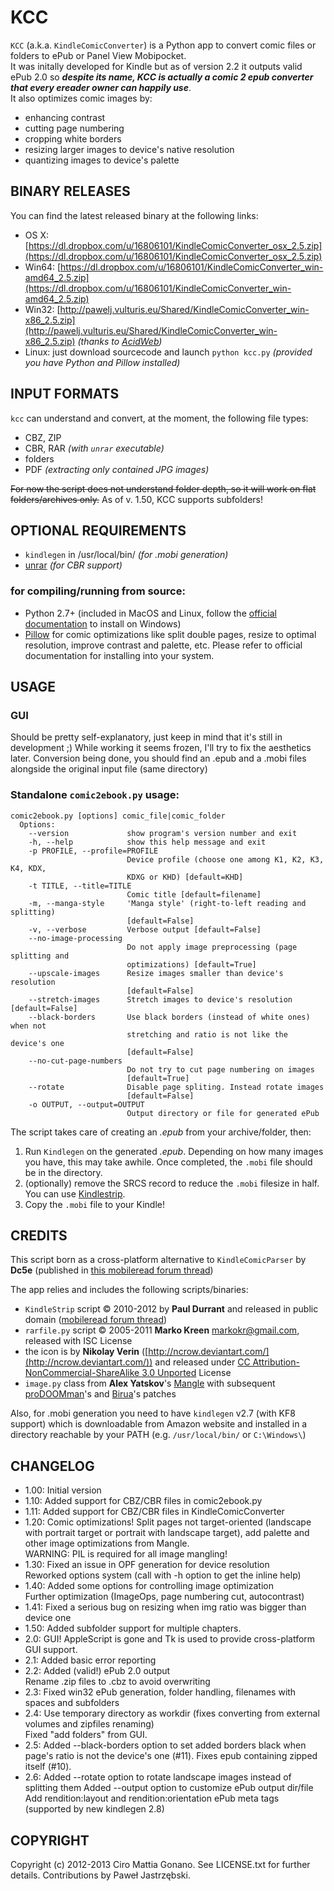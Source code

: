 # KCC

`KCC` (a.k.a. `KindleComicConverter`) is a Python app to convert comic files or folders to ePub or Panel View Mobipocket.  
It was initally developed for Kindle but as of version 2.2 it outputs valid ePub 2.0 so _**despite its name, KCC is
actually a comic 2 epub converter that every ereader owner can happily use**_.  
It also optimizes comic images by:
- enhancing contrast
- cutting page numbering
- cropping white borders
- resizing larger images to device's native resolution
- quantizing images to device's palette

## BINARY RELEASES
You can find the latest released binary at the following links:  
- OS X: [https://dl.dropbox.com/u/16806101/KindleComicConverter_osx_2.5.zip](https://dl.dropbox.com/u/16806101/KindleComicConverter_osx_2.5.zip)
- Win64: [https://dl.dropbox.com/u/16806101/KindleComicConverter_win-amd64_2.5.zip](https://dl.dropbox.com/u/16806101/KindleComicConverter_win-amd64_2.5.zip)
- Win32: [http://pawelj.vulturis.eu/Shared/KindleComicConverter_win-x86_2.5.zip](http://pawelj.vulturis.eu/Shared/KindleComicConverter_win-x86_2.5.zip) *(thanks to [AcidWeb](https://github.com/AcidWeb))*
- Linux: just download sourcecode and launch `python kcc.py` *(provided you have Python and Pillow installed)*

## INPUT FORMATS
`kcc` can understand and convert, at the moment, the following file types:  
- CBZ, ZIP
- CBR, RAR *(with `unrar` executable)*
- folders
- PDF *(extracting only contained JPG images)*

~~For now the script does not understand folder depth, so it will work on flat folders/archives only.~~
As of v. 1.50, KCC supports subfolders!

## OPTIONAL REQUIREMENTS
- `kindlegen` in /usr/local/bin/ *(for .mobi generation)*
- [unrar](http://www.rarlab.com/download.htm) *(for CBR support)*

### for compiling/running from source:
- Python 2.7+ (included in MacOS and Linux, follow the [official documentation](http://www.python.org/getit/windows/) to install on Windows)
- [Pillow](http://pypi.python.org/pypi/Pillow/) for comic optimizations like split double pages, resize to optimal resolution, improve contrast and palette, etc.
  Please refer to official documentation for installing into your system.

## USAGE

### GUI

Should be pretty self-explanatory, just keep in mind that it's still in development ;)
While working it seems frozen, I'll try to fix the aesthetics later.
Conversion being done, you should find an .epub and a .mobi files alongside the original input file (same directory)

### Standalone `comic2ebook.py` usage:

```
comic2ebook.py [options] comic_file|comic_folder
  Options:
    --version             show program's version number and exit
    -h, --help            show this help message and exit
    -p PROFILE, --profile=PROFILE
                          Device profile (choose one among K1, K2, K3, K4, KDX,
                          KDXG or KHD) [default=KHD]
    -t TITLE, --title=TITLE
                          Comic title [default=filename]
    -m, --manga-style     'Manga style' (right-to-left reading and splitting)
                          [default=False]
    -v, --verbose         Verbose output [default=False]
    --no-image-processing
                          Do not apply image preprocessing (page splitting and
                          optimizations) [default=True]
    --upscale-images      Resize images smaller than device's resolution
                          [default=False]
    --stretch-images      Stretch images to device's resolution [default=False]
    --black-borders       Use black borders (instead of white ones) when not
                          stretching and ratio is not like the device's one
                          [default=False]
    --no-cut-page-numbers
                          Do not try to cut page numbering on images  
                          [default=True]
    --rotate              Disable page spliting. Instead rotate images  
                          [default=False]
    -o OUTPUT, --output=OUTPUT  
                          Output directory or file for generated ePub
```

The script takes care of creating an *.epub* from your archive/folder, then:  
1. Run `Kindlegen` on the generated *.epub*. Depending on how many images you have, this may take awhile. Once completed, the `.mobi` file should be in the directory.  
2. (optionally) remove the SRCS record to reduce the `.mobi` filesize in half. You can use [Kindlestrip](http://www.mobileread.com/forums/showthread.php?t=96903).  
3. Copy the `.mobi` file to your Kindle!

## CREDITS
This script born as a cross-platform alternative to `KindleComicParser` by **Dc5e** (published in [this mobileread forum thread](http://www.mobileread.com/forums/showthread.php?t=192783))

The app relies and includes the following scripts/binaries:

 - `KindleStrip` script &copy; 2010-2012 by **Paul Durrant** and released in public domain
([mobileread forum thread](http://www.mobileread.com/forums/showthread.php?t=96903))
 - `rarfile.py` script &copy; 2005-2011 **Marko Kreen** <markokr@gmail.com>, released with ISC License
 - the icon is by **Nikolay Verin** ([http://ncrow.deviantart.com/](http://ncrow.deviantart.com/)) and released under [CC Attribution-NonCommercial-ShareAlike 3.0 Unported](http://creativecommons.org/licenses/by-nc-sa/3.0/) License
 - `image.py` class from **Alex Yatskov**'s [Mangle](http://foosoft.net/mangle/) with subsequent [proDOOMman](https://github.com/proDOOMman/Mangle)'s and [Birua](https://github.com/Birua/Mangle)'s patches

Also, for .mobi generation you need to have `kindlegen` v2.7 (with KF8 support) which is downloadable from Amazon website
and installed in a directory reachable by your PATH (e.g. `/usr/local/bin/` or `C:\Windows\`)


## CHANGELOG
  - 1.00: Initial version
  - 1.10: Added support for CBZ/CBR files in comic2ebook.py
  - 1.11: Added support for CBZ/CBR files in KindleComicConverter
  - 1.20: Comic optimizations! Split pages not target-oriented (landscape with portrait target or portrait
   with landscape target), add palette and other image optimizations from Mangle.  
   WARNING: PIL is required for all image mangling!
  - 1.30: Fixed an issue in OPF generation for device resolution  
   Reworked options system (call with -h option to get the inline help)
  - 1.40: Added some options for controlling image optimization  
        Further optimization (ImageOps, page numbering cut, autocontrast)
  - 1.41: Fixed a serious bug on resizing when img ratio was bigger than device one
  - 1.50: Added subfolder support for multiple chapters.
  - 2.0: GUI! AppleScript is gone and Tk is used to provide cross-platform GUI support.
  - 2.1: Added basic error reporting
  - 2.2: Added (valid!) ePub 2.0 output  
        Rename .zip files to .cbz to avoid overwriting
  - 2.3: Fixed win32 ePub generation, folder handling, filenames with spaces and subfolders
  - 2.4: Use temporary directory as workdir (fixes converting from external volumes and zipfiles renaming)  
        Fixed "add folders" from GUI.
  - 2.5: Added --black-borders option to set added borders black when page's ratio is not the device's one (#11).
        Fixes epub containing zipped itself (#10).
  - 2.6: Added --rotate option to rotate landscape images instead of splitting them
        Added --output option to customize ePub output dir/file
        Add rendition:layout and rendition:orientation ePub meta tags (supported by new kindlegen 2.8)

## COPYRIGHT

Copyright (c) 2012-2013 Ciro Mattia Gonano. See LICENSE.txt for further details.
Contributions by Paweł Jastrzębski.
